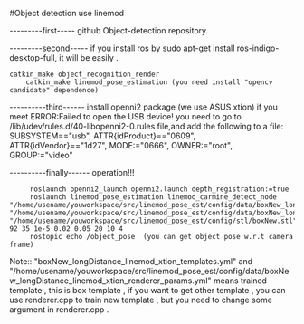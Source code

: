 #Object detection use linemod 


---------first-----
   github Object-detection repository.




---------second-----
   if you install ros by sudo apt-get install ros-indigo-desktop-full, it will be easily .  
       
	catkin_make object_recognition_render
        catkin_make linemod_pose_estimation (you need install "opencv candidate" dependence)



----------third------
    install openni2 package (we use ASUS xtion)
    if you meet ERROR:Failed to open the USB device! you need to go to /lib/udev/rules.d/40-libopenni2-0.rules file,and add the following to a file:
SUBSYSTEM=="usb", ATTR{idProduct}=="0609", ATTR{idVendor}=="1d27", MODE:="0666", OWNER:="root", GROUP:="video"




----------finally------
    operation!!!
    
         roslaunch openni2_launch openni2.launch depth_registration:=true
         roslaunch linemod_pose_estimation linemod_carmine_detect_node "/home/usename/youworkspace/src/linemod_pose_est/config/data/boxNew_longDistance_linemod_xtion_templates.yml" "/home/usename/youworkspace/src/linemod_pose_est/config/data/boxNew_longDistance_linemod_xtion_renderer_params.yml" "/home/usename/youworkspace/src/linemod_pose_est/config/stl/boxNew.stl" 92 35 1e-5 0.02 0.05 20 10 4
         rostopic echo /object_pose  (you can get object pose w.r.t camera frame)	



Note:: "boxNew_longDistance_linemod_xtion_templates.yml" and "/home/usename/youworkspace/src/linemod_pose_est/config/data/boxNew_longDistance_linemod_xtion_renderer_params.yml" means trained template ,
       this is box template , if you want to get other template , you can use renderer.cpp to train new template , but you need to change some argument in renderer.cpp .
       

